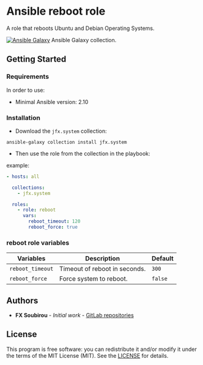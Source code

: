 # Ansible reboot role

A role that reboots Ubuntu and Debian Operating Systems.

[![Ansible Galaxy](https://shields.io/badge/Ansible_Galaxy-informational?logo=ansible&style=flat-square)](https://galaxy.ansible.com/jfx/system) Ansible Galaxy collection.

## Getting Started

### Requirements

In order to use:

* Minimal Ansible version: 2.10

### Installation

* Download the `jfx.system` collection:

```shell
ansible-galaxy collection install jfx.system
```

* Then use the role from the collection in the playbook:

example:

```yaml
- hosts: all

  collections:
    - jfx.system

  roles:
    - role: reboot
      vars:
        reboot_timeout: 120
        reboot_force: true
```

### reboot role variables

| Variables        | Description                   | Default |
| ---------------- | ----------------------------- | ------- |
| `reboot_timeout` | Timeout of reboot in seconds. | `300`   |
| `reboot_force`   | Force system to reboot.       | `false` |

## Authors

* **FX Soubirou** - *Initial work* - [GitLab repositories](https://gitlab.com/op_so)

## License

This program is free software: you can redistribute it and/or modify it under the terms of the MIT License (MIT). See the [LICENSE](https://opensource.org/licenses/MIT) for details.
